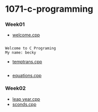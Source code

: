 # 1071-c-programming

### Week01

* [welcome.cpp](https://github.com/becky4141/1071-c-programming/blob/master/w01/welcome.cpp)
````

Welcome to C Programing
My name: becky

````
* [temptrans.cpp](https://github.com/becky4141/1071-c-programming/blob/master/w01/temptrans.cpp)
````
````
* [equations.cpp](https://github.com/becky4141/1071-c-programming/blob/master/w01/equations.cpp)

### Week02

* [leap year.cpp](https://github.com/becky4141/1071-c-programming/blob/master/w02/leap%20year.cpp)
* [sconds.cpp](https://github.com/becky4141/1071-c-programming/blob/master/w02/seconds.cpp)
<!--stackedit_data:
eyJoaXN0b3J5IjpbLTY3MjU5MzIzMF19
-->